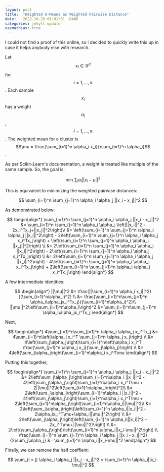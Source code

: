 ```yaml
---
layout: post
title:  "Weighted K-Means as Weighted Pairwise Distance"
date:   2022-10-28 01:01:01 -0400
categories: jekyll update
usemathjax: true
---
```

I could not find a proof of this online, so I decided to quickly write this up in case it helps anybody else with research.

Let $$x_i \in \mathbb{R}^d$$ for $$i=1,...,n$$. Each sample $$x_i$$ has a weight $$\alpha_i$$, $$i=1,...,n$$. The weighted mean for a cluster is $$\mu = \frac{\sum_{i=1}^n \alpha_i x_i}{\sum_{i=1}^n \alpha_i}$$.

As per Scikit-Learn's documentation, a weight is treated like multiple of the same sample. So, the goal is:

$$
    \min \, \sum_i \alpha_i ||x_i - \mu ||^2
$$

This is equivalent to minimizing the weighted pairwise distances:

$$
    \sum_{i=1}^n \sum_{j=1}^n \alpha_i \alpha_j ||x_i - x_j||^2
$$

As demonstrated below:

$$
\begin{align*}
    \sum_{i=1}^n \sum_{j=1}^n \alpha_i \alpha_j ||x_i - x_j||^2
    &= \sum_{i=1}^n \sum_{j=1}^n \alpha_i \alpha_j \left(||x_i||^2 - 2x_i^Tx_j+||x_j||^2\right)\\
    &= \left(\sum_{i=1}^n \sum_{j=1}^n \alpha_i \alpha_j ||x_i||^2\right) - 2\left(\sum_{i=1}^n \sum_{j=1}^n \alpha_i \alpha_j x_i^Tx_j\right) + \left(\sum_{i=1}^n \sum_{j=1}^n \alpha_i \alpha_j ||x_j||^2\right) \\
    &= 2\left(\sum_{i=1}^n \sum_{j=1}^n \alpha_i \alpha_j ||x_i||^2\right) - 2\left(\sum_{i=1}^n \sum_{j=1}^n \alpha_i \alpha_j x_i^Tx_j\right) \\
    &= 2\left(\sum_{i=1}^n \sum_{j=1}^n \alpha_i \alpha_j ||x_i||^2\right) - 4\left(\sum_{i=1}^n \sum_{j=1}^n \alpha_i \alpha_j x_i^Tx_j\right) + 2\left(\sum_{i=1}^n \sum_{j=1}^n \alpha_i \alpha_j x_i^Tx_j\right)
\end{align*}
$$

A few intermediate identities:

$$
\begin{align*}
    ||\mu||^2
    &= \frac{||\sum_{i=1}^n \alpha_i x_i||^2}{(\sum_{i=1}^n\alpha_i)^2} \\
    &= \frac{\sum_{i=1}^n\sum_{j=1}^n \alpha_i\alpha_jx_i^Tx_j}{(\sum_{i=1}^n\alpha_i)^2}\\
    ||\mu||^2\left(\sum_{i=1}^n\alpha_i\right)^2 &= \sum_{i=1}^n\sum_{j=1}^n \alpha_i\alpha_jx_i^Tx_j
\end{align*}
$$

Next,

$$
\begin{align*}
    4\sum_{i=1}^n\sum_{j=1}^n \alpha_i \alpha_j x_i^Tx_j
    &= 4\sum_{i=1}^n\left(\alpha_i x_i^T \sum_{j=1}^n \alpha_j x_j\right) \\
    &= 4\left(\sum_j\alpha_j\right)\sum_{i=1}^n\left(\alpha_i x_i^T \frac{\sum_{j=1}^n \alpha_j x_j}{\sum_j\alpha_j}\right) \\
    &= 4\left(\sum_j\alpha_j\right)\sum_{i=1}^n\alpha_i x_i^T\mu
\end{align*}
$$

Putting this together,

$$
\begin{align*}
    \sum_{i=1}^n \sum_{j=1}^n \alpha_i \alpha_j ||x_i - x_j||^2
    &= 2\left(\sum_j\alpha_j\right)\sum_{i=1}^n\alpha_i ||x_i||^2 - 4\left(\sum_j\alpha_j\right)\sum_{i=1}^n\alpha_i x_i^T\mu + 2||\mu||^2\left(\sum_{i=1}^n\alpha_i\right)^2\\
    &= 2\left(\sum_j\alpha_j\right)\sum_{i=1}^n\alpha_i ||x_i||^2 - 4\left(\sum_j\alpha_j\right)\sum_{i=1}^n\alpha_i x_i^T\mu + 2\left(\sum_{j=1}^n\alpha_j\right)\sum_{i=1}^n\alpha_i||\mu||^2\\
    &= 2\left(\sum_j\alpha_j\right)\left(\sum_{i=1}^n \alpha_i||x_i||^2 - 2\alpha_ix_i^T\mu+\alpha_i||\mu||^2\right) \\
    &= 2\left(\sum_j\alpha_j\right)\left(\sum_{i=1}^n \alpha_i(||x_i||^2 - 2x_i^T\mu+||\mu||^2)\right) \\
    &= 2\left(\sum_j\alpha_j\right)\left(\sum_{i=1}^n \alpha_i||x_i-\mu||^2\right) \\
    \frac{\sum_{i=1}^n \sum_{j=1}^n \alpha_i \alpha_j ||x_i - x_j||^2}{2\sum_j\alpha_j} &= \sum_{i=1}^n \alpha_i||x_i-\mu||^2
\end{align*}
$$

Finally, we can remove the half coeffient:

$$
  \sum_{i < j} \alpha_i \alpha_j ||x_i - x_j||^2 = \sum_{i=1}^n \alpha_i||x_i-\mu||^2
$$
